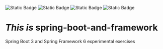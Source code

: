 ![Static Badge](https://img.shields.io/badge/java-openjdk-17) ![Static Badge](https://img.shields.io/badge/spring-boot-3) ![Static Badge](https://img.shields.io/badge/spring-framework-6) ![Static Badge](https://img.shields.io/badge/mit-license-running)



# *This is* spring-boot-and-framework
Spring Boot 3 and Spring Framework 6 experimental exercises
